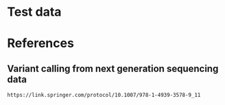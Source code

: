 # Test data
	
# References

## Variant calling from next generation sequencing data
	https://link.springer.com/protocol/10.1007/978-1-4939-3578-9_11
